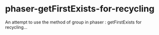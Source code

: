 phaser-getFirstExists-for-recycling
===================================

An attempt to use the method of group in phaser : getFirstExists for recycling...
